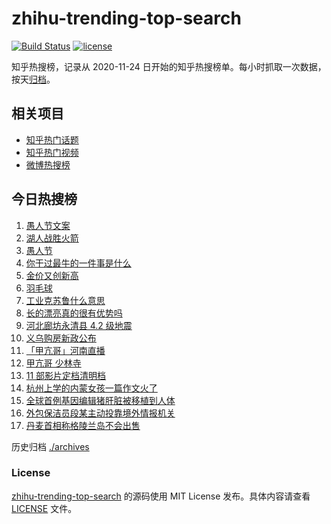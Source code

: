 # zhihu-trending-top-search

[![Build Status](https://github.com/justjavac/zhihu-trending-top-search/workflows/ci/badge.svg?branch=main)](https://github.com/justjavac/zhihu-trending-top-search/actions)
[![license](https://img.shields.io/github/license/justjavac/zhihu-trending-top-search)](https://github.com/justjavac/zhihu-trending-top-search/blob/main/LICENSE)

知乎热搜榜，记录从 2020-11-24 日开始的知乎热搜榜单。每小时抓取一次数据，按天[归档](./archives)。

## 相关项目

- [知乎热门话题](https://github.com/justjavac/zhihu-trending-hot-questions)
- [知乎热门视频](https://github.com/justjavac/zhihu-trending-hot-video)
- [微博热搜榜](https://github.com/justjavac/weibo-trending-hot-search)

## 今日热搜榜

<!-- BEGIN -->
<!-- 最后更新时间 Tue Apr 01 2025 21:22:18 GMT+0800 (China Standard Time) -->

1. [愚人节文案](https://www.zhihu.com/search?q=%E6%84%9A%E4%BA%BA%E8%8A%82%E6%96%87%E6%A1%88)
1. [湖人战胜火箭](https://www.zhihu.com/search?q=%E6%B9%96%E4%BA%BA%E6%88%98%E8%83%9C%E7%81%AB%E7%AE%AD)
1. [愚人节](https://www.zhihu.com/search?q=%E6%84%9A%E4%BA%BA%E8%8A%82)
1. [你干过最牛的一件事是什么](https://www.zhihu.com/search?q=%E4%BD%A0%E5%B9%B2%E8%BF%87%E6%9C%80%E7%89%9B%E7%9A%84%E4%B8%80%E4%BB%B6%E4%BA%8B%E6%98%AF%E4%BB%80%E4%B9%88)
1. [金价又创新高](https://www.zhihu.com/search?q=%E9%87%91%E4%BB%B7%E5%8F%88%E5%88%9B%E6%96%B0%E9%AB%98)
1. [羽毛球](https://www.zhihu.com/search?q=%E7%BE%BD%E6%AF%9B%E7%90%83)
1. [工业克苏鲁什么意思](https://www.zhihu.com/search?q=%E5%B7%A5%E4%B8%9A%E5%85%8B%E8%8B%8F%E9%B2%81%E4%BB%80%E4%B9%88%E6%84%8F%E6%80%9D)
1. [长的漂亮真的很有优势吗](https://www.zhihu.com/search?q=%E9%95%BF%E7%9A%84%E6%BC%82%E4%BA%AE%E7%9C%9F%E7%9A%84%E5%BE%88%E6%9C%89%E4%BC%98%E5%8A%BF%E5%90%97)
1. [河北廊坊永清县 4.2 级地震](https://www.zhihu.com/search?q=%E6%B2%B3%E5%8C%97%E5%BB%8A%E5%9D%8A%E6%B0%B8%E6%B8%85%E5%8E%BF%204.2%20%E7%BA%A7%E5%9C%B0%E9%9C%87)
1. [义乌购房新政公布](https://www.zhihu.com/search?q=%E4%B9%89%E4%B9%8C%E8%B4%AD%E6%88%BF%E6%96%B0%E6%94%BF%E5%85%AC%E5%B8%83)
1. [「甲亢哥」河南直播](https://www.zhihu.com/search?q=%E3%80%8C%E7%94%B2%E4%BA%A2%E5%93%A5%E3%80%8D%E6%B2%B3%E5%8D%97%E7%9B%B4%E6%92%AD)
1. [甲亢哥 少林寺](https://www.zhihu.com/search?q=%E7%94%B2%E4%BA%A2%E5%93%A5%20%E5%B0%91%E6%9E%97%E5%AF%BA)
1. [11 部影片定档清明档](https://www.zhihu.com/search?q=11%20%E9%83%A8%E5%BD%B1%E7%89%87%E5%AE%9A%E6%A1%A3%E6%B8%85%E6%98%8E%E6%A1%A3)
1. [杭州上学的内蒙女孩一篇作文火了](https://www.zhihu.com/search?q=%E6%9D%AD%E5%B7%9E%E4%B8%8A%E5%AD%A6%E7%9A%84%E5%86%85%E8%92%99%E5%A5%B3%E5%AD%A9%E4%B8%80%E7%AF%87%E4%BD%9C%E6%96%87%E7%81%AB%E4%BA%86)
1. [全球首例基因编辑猪肝脏被移植到人体](https://www.zhihu.com/search?q=%E5%85%A8%E7%90%83%E9%A6%96%E4%BE%8B%E5%9F%BA%E5%9B%A0%E7%BC%96%E8%BE%91%E7%8C%AA%E8%82%9D%E8%84%8F%E8%A2%AB%E7%A7%BB%E6%A4%8D%E5%88%B0%E4%BA%BA%E4%BD%93)
1. [外包保洁员段某主动投靠境外情报机关](https://www.zhihu.com/search?q=%E5%A4%96%E5%8C%85%E4%BF%9D%E6%B4%81%E5%91%98%E6%AE%B5%E6%9F%90%E4%B8%BB%E5%8A%A8%E6%8A%95%E9%9D%A0%E5%A2%83%E5%A4%96%E6%83%85%E6%8A%A5%E6%9C%BA%E5%85%B3)
1. [丹麦首相称格陵兰岛不会出售](https://www.zhihu.com/search?q=%E4%B8%B9%E9%BA%A6%E9%A6%96%E7%9B%B8%E7%A7%B0%E6%A0%BC%E9%99%B5%E5%85%B0%E5%B2%9B%E4%B8%8D%E4%BC%9A%E5%87%BA%E5%94%AE)

<!-- END -->

历史归档 [./archives](./archives)

### License

[zhihu-trending-top-search](https://github.com/justjavac/zhihu-trending-top-search) 的源码使用 MIT License
发布。具体内容请查看 [LICENSE](./LICENSE) 文件。
